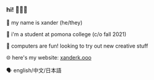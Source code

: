 ### hi! 👨🏻‍💻

📛 my name is xander (he/they)

🐣 i'm a student at pomona college (c/o fall 2021)

🌱 computers are fun! looking to try out new creative stuff

🌐 here's my website: [xanderk.ooo](https://xanderk.ooo/)

🗣 english/中文/日本語

<!--
**xanderkoo/xanderkoo** is a ✨ _special_ ✨ repository because its `README.md` (this file) appears on your GitHub profile.

Here are some ideas to get you started:

- 🔭 I’m currently working on ...
- 🌱 I’m currently learning ...
- 👯 I’m looking to collaborate on ...
- 🤔 I’m looking for help with ...
- 💬 Ask me about ...
- 📫 How to reach me: ...
- 😄 Pronouns: ...
- ⚡ Fun fact: ...
-->
